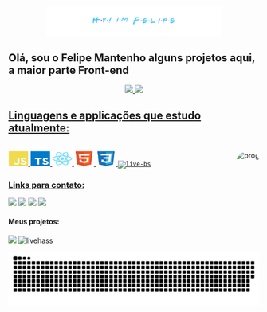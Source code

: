 <p align="center"><a href="https://github.com/livehass"><img width="70%"  alt="Olá, sou o felipe" src="https://github.com/livehass/files/blob/master/logo1.png" /></a></p>


## Olá, sou o Felipe Mantenho alguns projetos aqui, a maior parte Front-end

<div align="center">
  <a href="https://github.com/livehass">
  <img height="145em" src="https://github-readme-stats-git-masterrstaa-rickstaa.vercel.app/api?username=livehass&show_icons=true&include_all_commits=true&count_private=true&theme=chartreuse-dark"/>
    
  <img height="145em" src="https://github-readme-stats-git-masterrstaa-rickstaa.vercel.app/api/top-langs/?username=livehass&layout=compact&langs_count=7&theme=chartreuse-dark"/>
</div>


## Linguagens e applicações que estudo atualmente:


</div>
<div style="display: inline_block"><br>
 <code><img alt="live-js" height="30" width="40" src="https://raw.githubusercontent.com/devicons/devicon/master/icons/javascript/javascript-plain.svg"></code>
 <code><img alt="live-ts" height="30" width="40" src="https://raw.githubusercontent.com/devicons/devicon/master/icons/typescript/typescript-plain.svg"></code>
 <code><img alt="live-react" height="30" width="40" src="https://raw.githubusercontent.com/devicons/devicon/master/icons/react/react-original.svg"></code>
 <code><img alt="live-html" height="30" width="40" src="https://raw.githubusercontent.com/devicons/devicon/master/icons/html5/html5-original.svg"></code>
 <code><img alt="live-CSS" height="30" width="40" src="https://raw.githubusercontent.com/devicons/devicon/master/icons/css3/css3-original.svg"></code>
 <code><img alt="live-bs" height="30" width="40" src="https://cdn.jsdelivr.net/gh/devicons/devicon/icons/bootstrap/bootstrap-original.svg"></code>
        
  <img align="right" alt="prog" height="120" style="border-radius:50px;" src="https://media.tenor.com/5ry-200hErMAAAAd/hacker-hacker-man.gif?width=676&height=676">
</div>

### Links para contato:   
            
          
<div> 
  <a href="https://www.instagram.com/felipe.siper/" target="_blank"><img src="https://img.shields.io/badge/-Instagram-%23E4405F?style=for-the-badge&logo=instagram&logoColor=white" target="_blank"></a>
 	<a href="https://www.twitch.tv/sieuus" target="_blank"><img src="https://img.shields.io/badge/Twitch-9146FF?style=for-the-badge&logo=twitch&logoColor=white" target="_blank"></a>
 <a href = "mailto:Silva.felipe12@hotmail.com"><img src="https://img.shields.io/badge/Microsoft_Outlook-0078D4?style=for-the-badge&logo=microsoft-outlook&logoColor=white" target="_blank"></a>
  <a href="https://www.linkedin.com/in/jorge-felipe-silva-26b29b11a/" target="_blank"><img src="https://img.shields.io/badge/-LinkedIn-%230077B5?style=for-the-badge&logo=linkedin&logoColor=white" target="_blank"></a> 

 #### Meus projetos:
</div>

<a href="https://github.com/livehass?tab=repositories" target="_blank"><img src="https://img.shields.io/badge/Meus-projetos-green" target="_blank"></a>
<img src="https://komarev.com/ghpvc/?username=livehass&label=Profile%20views&color=0e75b6&style=flat" alt="livehass"> </a></p>

![snake svg](https://github.com/livehass/livehass/blob/output/github-contribution-grid-snake-dark.svg)





